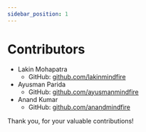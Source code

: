 ```yaml
---
sidebar_position: 1
---
```


# Contributors

- Lakin Mohapatra
  - GitHub: [github.com/lakinmindfire](https://github.com/lakinmindfire)
- Ayusman Parida
  - GitHub: [github.com/ayusmanmindfire](https://github.com/ayusmanmindfire)
- Anand Kumar
  - GitHub: [github.com/anandmindfire](https://github.com/anandmindfire)

Thank you, for your valuable contributions!
